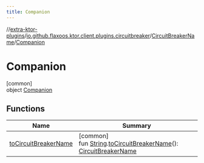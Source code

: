 ```yaml
---
title: Companion
---
```


//[extra-ktor-plugins](../../../../index.md)/[io.github.flaxoos.ktor.client.plugins.circuitbreaker](../../index.md)/[CircuitBreakerName](../index.md)/[Companion](index.md)

# Companion

[common]\
object [Companion](index.md)

## Functions

| Name                                               | Summary                                                                                                                                                                                |
|----------------------------------------------------|----------------------------------------------------------------------------------------------------------------------------------------------------------------------------------------|
| [toCircuitBreakerName](to-circuit-breaker-name.md) | [common]<br>fun [String](https://kotlinlang.org/api/latest/jvm/stdlib/kotlin/-string/index.md).[toCircuitBreakerName](to-circuit-breaker-name.md)(): [CircuitBreakerName](../index.md) |

